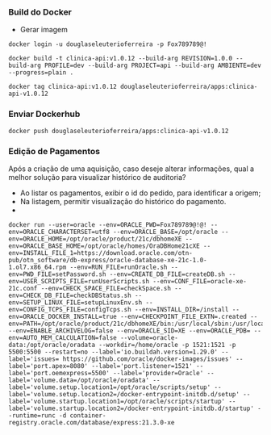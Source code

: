 ### Build do Docker
* Gerar imagem
````shell
docker login -u douglaseleuterioferreira -p Fox789789@!
````
````shell
docker build -t clinica-api:v1.0.12 --build-arg REVISION=1.0.0 --build-arg PROFILE=dev --build-arg PROJECT=api --build-arg AMBIENTE=dev --progress=plain .
````
````shell
docker tag clinica-api:v1.0.12 douglaseleuterioferreira/apps:clinica-api-v1.0.12
````
### Enviar Dockerhub
````shell
docker push douglaseleuterioferreira/apps:clinica-api-v1.0.12
````

### Edição de Pagamentos
Após a criação de uma aquisição, caso deseje alterar informações, qual a melhor solução para visualizar histórico de auditoria?
* Ao listar os pagamentos, exibir o id do pedido, para identificar a origem;
* Na listagem, permitir visualização do histórico do pagamento.
* 


``` shell 
docker run --user=oracle --env=ORACLE_PWD=Fox789789@!@! --env=ORACLE_CHARACTERSET=utf8 --env=ORACLE_BASE=/opt/oracle --env=ORACLE_HOME=/opt/oracle/product/21c/dbhomeXE --env=ORACLE_BASE_HOME=/opt/oracle/homes/OraDBHome21cXE --env=INSTALL_FILE_1=https://download.oracle.com/otn-pub/otn_software/db-express/oracle-database-xe-21c-1.0-1.ol7.x86_64.rpm --env=RUN_FILE=runOracle.sh --env=PWD_FILE=setPassword.sh --env=CREATE_DB_FILE=createDB.sh --env=USER_SCRIPTS_FILE=runUserScripts.sh --env=CONF_FILE=oracle-xe-21c.conf --env=CHECK_SPACE_FILE=checkSpace.sh --env=CHECK_DB_FILE=checkDBStatus.sh --env=SETUP_LINUX_FILE=setupLinuxEnv.sh --env=CONFIG_TCPS_FILE=configTcps.sh --env=INSTALL_DIR=/install --env=ORACLE_DOCKER_INSTALL=true --env=CHECKPOINT_FILE_EXTN=.created --env=PATH=/opt/oracle/product/21c/dbhomeXE/bin:/usr/local/sbin:/usr/local/bin:/usr/sbin:/usr/bin:/sbin:/bin --env=ENABLE_ARCHIVELOG=false --env=ORACLE_SID=XE --env=ORACLE_PDB= --env=AUTO_MEM_CALCULATION=false --volume=oracle-data:/opt/oracle/oradata --workdir=/home/oracle -p 1521:1521 -p 5500:5500 --restart=no --label='io.buildah.version=1.29.0' --label='issues= https://github.com/oracle/docker-images/issues' --label='port.apex=8080' --label='port.listener=1521' --label='port.oemexpress=5500' --label='provider=Oracle' --label='volume.data=/opt/oracle/oradata' --label='volume.setup.location1=/opt/oracle/scripts/setup' --label='volume.setup.location2=/docker-entrypoint-initdb.d/setup' --label='volume.startup.location1=/opt/oracle/scripts/startup' --label='volume.startup.location2=/docker-entrypoint-initdb.d/startup' --runtime=runc -d container-registry.oracle.com/database/express:21.3.0-xe 
